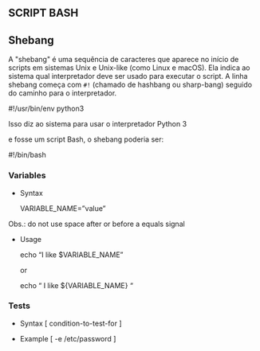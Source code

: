 ## SCRIPT BASH


## Shebang

A "shebang" é uma sequência de caracteres que aparece no início de scripts em sistemas Unix e Unix-like (como Linux e macOS). Ela indica ao sistema qual interpretador deve ser usado para executar o script. A linha shebang começa com `#!` (chamado de hashbang ou sharp-bang) seguido do caminho para o interpretador.

#!/usr/bin/env python3

Isso diz ao sistema para usar o interpretador Python 3 

e fosse um script Bash, o shebang poderia ser:

#!/bin/bash

### Variables

- Syntax
    
    VARIABLE_NAME=”value”
    

Obs.: do not use space after or before a equals signal 

- Usage
    
    echo “I like $VARIABLE_NAME”
    
    or
    
    echo “ I like ${VARIABLE_NAME} “
    

### Tests

- Syntax 
    [ condition-to-test-for ]

- Example
    [ -e /etc/password ]

